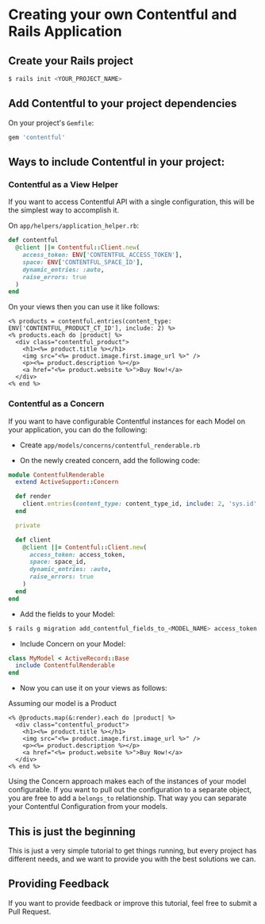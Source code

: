 # Creating your own Contentful and Rails Application

## Create your Rails project

```bash
$ rails init <YOUR_PROJECT_NAME>
```

## Add Contentful to your project dependencies

On your project's `Gemfile`:

```ruby
gem 'contentful'
```

## Ways to include Contentful in your project:

### Contentful as a View Helper

If you want to access Contentful API with a single configuration, this will be the simplest way to accomplish it.

On `app/helpers/application_helper.rb`:

```ruby
def contentful
  @client ||= Contentful::Client.new(
    access_token: ENV['CONTENTFUL_ACCESS_TOKEN'],
    space: ENV['CONTENTFUL_SPACE_ID'],
    dynamic_entries: :auto,
    raise_errors: true
  )
end
```

On your views then you can use it like follows:

```erb
<% products = contentful.entries(content_type: ENV['CONTENTFUL_PRODUCT_CT_ID'], include: 2) %>
<% products.each do |product| %>
  <div class="contentful_product">
    <h1><%= product.title %></h1>
    <img src="<%= product.image.first.image_url %>" />
    <p><%= product.description %></p>
    <a href="<%= product.website %>">Buy Now!</a>
  </div>
<% end %>
```

### Contentful as a Concern

If you want to have configurable Contentful instances for each Model on your application, you can do the following:

* Create `app/models/concerns/contentful_renderable.rb`

* On the newly created concern, add the following code:

```ruby
module ContentfulRenderable
  extend ActiveSupport::Concern

  def render
    client.entries(content_type: content_type_id, include: 2, 'sys.id' => contentful_id)
  end

  private

  def client
    @client ||= Contentful::Client.new(
      access_token: access_token,
      space: space_id,
      dynamic_entries: :auto,
      raise_errors: true
    )
  end
end
```

* Add the fields to your Model:

```bash
$ rails g migration add_contentful_fields_to_<MODEL_NAME> access_token:string space_id:string content_type_id:string contentful_id:string
```

* Include Concern on your Model:

```ruby
class MyModel < ActiveRecord::Base
  include ContentfulRenderable
end
```

* Now you can use it on your views as follows:

Assuming our model is a Product

```erb
<% @products.map(&:render).each do |product| %>
  <div class="contentful_product">
    <h1><%= product.title %></h1>
    <img src="<%= product.image.first.image_url %>" />
    <p><%= product.description %></p>
    <a href="<%= product.website %>">Buy Now!</a>
  </div>
<% end %>
```

Using the Concern approach makes each of the instances of your model configurable.
If you want to pull out the configuration to a separate object, you are free to add a `belongs_to` relationship.
That way you can separate your Contentful Configuration from your models.

## This is just the beginning

This is just a very simple tutorial to get things running, but every project has different needs, and we want to provide you
with the best solutions we can.

## Providing Feedback

If you want to provide feedback or improve this tutorial, feel free to submit a Pull Request.
